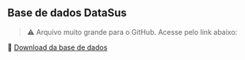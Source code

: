 ## Base de dados DataSus

> ⚠️ Arquivo muito grande para o GitHub. Acesse pelo link abaixo:

🔗 [Download da base de dados](https://drive.google.com/drive/folders/1kb1suuU1c3t5pp4A-tatdLLpm6ADbPsJ?usp=sharing)
